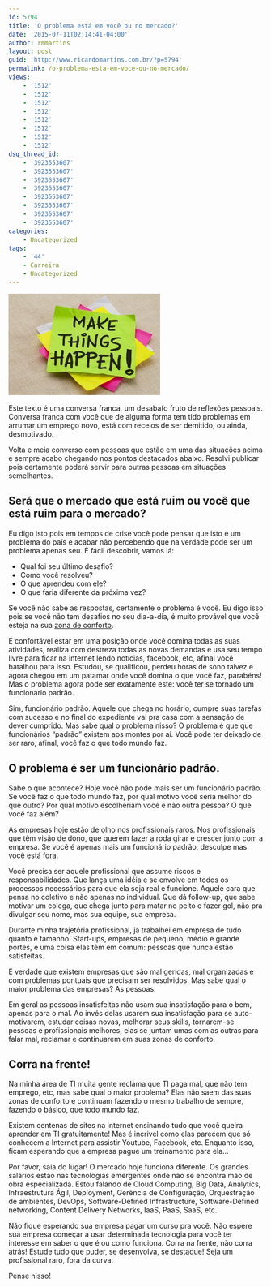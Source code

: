 ```yaml
---
id: 5794
title: 'O problema está em você ou no mercado?'
date: '2015-07-11T02:14:41-04:00'
author: rmmartins
layout: post
guid: 'http://www.ricardomartins.com.br/?p=5794'
permalink: /o-problema-esta-em-voce-ou-no-mercado/
views:
    - '1512'
    - '1512'
    - '1512'
    - '1512'
    - '1512'
    - '1512'
    - '1512'
    - '1512'
dsq_thread_id:
    - '3923553607'
    - '3923553607'
    - '3923553607'
    - '3923553607'
    - '3923553607'
    - '3923553607'
    - '3923553607'
    - '3923553607'
categories:
    - Uncategorized
tags:
    - '44'
    - Carreira
    - Uncategorized
---
```


[![Personal-development-plan-template](/wp-content/uploads/2015/07/Personal-development-plan-template-300x200.jpg)](/wp-content/uploads/2015/07/Personal-development-plan-template.jpg)

Este texto é uma conversa franca, um desabafo fruto de reflexões pessoais. Conversa franca com você que de alguma forma tem tido problemas em arrumar um emprego novo, está com receios de ser demitido, ou ainda, desmotivado.

Volta e meia converso com pessoas que estão em uma das situações acima e sempre acabo chegando nos pontos destacados abaixo. Resolvi publicar pois certamente poderá servir para outras pessoas em situações semelhantes.

## Será que o mercado que está ruim ou você que está ruim para o mercado?

Eu digo isto pois em tempos de crise você pode pensar que isto é um problema do país e acabar não percebendo que na verdade pode ser um problema apenas seu. É fácil descobrir, vamos lá:

- Qual foi seu último desafio?
- Como você resolveu?
- O que aprendeu com ele?
- O que faria diferente da próxima vez?

Se você não sabe as respostas, certamente o problema é você. Eu digo isso pois se você não tem desafios no seu dia-a-dia, é muito provável que você esteja na sua [zona de conforto](https://pt.wikipedia.org/wiki/Zona_de_conforto).

É confortável estar em uma posição onde você domina todas as suas atividades, realiza com destreza todas as novas demandas e usa seu tempo livre para ficar na internet lendo notícias, facebook, etc, afinal você batalhou para isso. Estudou, se qualificou, perdeu horas de sono talvez e agora chegou em um patamar onde você domina o que você faz, parabéns! Mas o problema agora pode ser exatamente este: você ter se tornado um funcionário padrão.

Sim, funcionário padrão. Aquele que chega no horário, cumpre suas tarefas com sucesso e no final do expediente vai pra casa com a sensação de dever cumprido. Mas sabe qual o problema nisso? O problema é que que funcionários “padrão” existem aos montes por aí. Você pode ter deixado de ser raro, afinal, você faz o que todo mundo faz.

## O problema é ser um funcionário padrão.

Sabe o que acontece? Hoje você não pode mais ser um funcionário padrão. Se você faz o que todo mundo faz, por qual motivo você seria melhor do que outro? Por qual motivo escolheriam você e não outra pessoa? O que você faz além?

As empresas hoje estão de olho nos profissionais raros. Nos profissionais que têm visão de dono, que querem fazer a roda girar e crescer junto com a empresa. Se você é apenas mais um funcionário padrão, desculpe mas você está fora.

Você precisa ser aquele profissional que assume riscos e responsabilidades. Que lança uma idéia e se envolve em todos os processos necessários para que ela seja real e funcione. Aquele cara que pensa no coletivo e não apenas no individual. Que dá follow-up, que sabe motivar um colega, que chega junto para matar no peito e fazer gol, não pra divulgar seu nome, mas sua equipe, sua empresa.

Durante minha trajetória profissional, já trabalhei em empresa de tudo quanto é tamanho. Start-ups, empresas de pequeno, médio e grande portes, e uma coisa elas têm em comum: pessoas que nunca estão satisfeitas.

É verdade que existem empresas que são mal geridas, mal organizadas e com problemas pontuais que precisam ser resolvidos. Mas sabe qual o maior problema das empresas? As pessoas.

Em geral as pessoas insatisfeitas não usam sua insatisfação para o bem, apenas para o mal. Ao invés delas usarem sua insatisfação para se auto-motivarem, estudar coisas novas, melhorar seus skills, tornarem-se pessoas e profissionais melhores, elas se juntam umas com as outras para falar mal, reclamar e continuarem em suas zonas de conforto.

## Corra na frente!

Na minha área de TI muita gente reclama que TI paga mal, que não tem emprego, etc, mas sabe qual o maior problema? Elas não saem das suas zonas de conforto e continuam fazendo o mesmo trabalho de sempre, fazendo o básico, que todo mundo faz.

Existem centenas de sites na internet ensinando tudo que você queira aprender em TI gratuitamente! Mas é incrivel como elas parecem que só conhecem a Internet para assistir Youtube, Facebook, etc. Enquanto isso, ficam esperando que a empresa pague um treinamento para ela…

Por favor, saia do lugar! O mercado hoje funciona diferente. Os grandes salários estão nas tecnologias emergentes onde não se encontra mão de obra especializada. Estou falando de Cloud Computing, Big Data, Analytics, Infraestrutura Ágil, Deployment, Gerência de Configuração, Orquestração de ambientes, DevOps, Software-Defined Infrastructure, Software-Defined networking, Content Delivery Networks, IaaS, PaaS, SaaS, etc.

Não fique esperando sua empresa pagar um curso pra você. Não espere sua empresa começar a usar determinada tecnologia para você ter interesse em saber o que é ou como funciona. Corra na frente, não corra atrás! Estude tudo que puder, se desenvolva, se destaque! Seja um profissional raro, fora da curva.

Pense nisso!